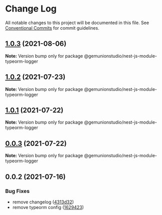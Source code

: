 # Change Log

All notable changes to this project will be documented in this file.
See [Conventional Commits](https://conventionalcommits.org) for commit guidelines.

## [1.0.3](https://github.com/gemunionstudio/common-packages/compare/@gemunionstudio/nest-js-module-typeorm-logger@1.0.2...@gemunionstudio/nest-js-module-typeorm-logger@1.0.3) (2021-08-06)

**Note:** Version bump only for package @gemunionstudio/nest-js-module-typeorm-logger





## [1.0.2](https://github.com/gemunionstudio/common-packages/compare/@gemunionstudio/nest-js-module-typeorm-logger@1.0.1...@gemunionstudio/nest-js-module-typeorm-logger@1.0.2) (2021-07-23)

**Note:** Version bump only for package @gemunionstudio/nest-js-module-typeorm-logger





## [1.0.1](https://github.com/gemunionstudio/common-packages/compare/@gemunionstudio/nest-js-module-typeorm-logger@0.0.3...@gemunionstudio/nest-js-module-typeorm-logger@1.0.1) (2021-07-22)

**Note:** Version bump only for package @gemunionstudio/nest-js-module-typeorm-logger





## [0.0.3](https://github.com/gemunionstudio/common-packages/compare/@gemunionstudio/nest-js-module-typeorm-logger@0.0.2...@gemunionstudio/nest-js-module-typeorm-logger@0.0.3) (2021-07-22)

**Note:** Version bump only for package @gemunionstudio/nest-js-module-typeorm-logger





## 0.0.2 (2021-07-16)


### Bug Fixes

* remove changelog ([4313d32](https://github.com/gemunionstudio/common-packages/commit/4313d321110a81421017140fda025cec6502baa3))
* remove typeorm config ([1629423](https://github.com/gemunionstudio/common-packages/commit/1629423ae1fb01c04ee79c3cd9a786ae616141a9))
